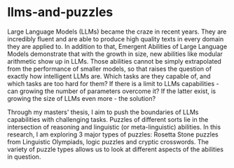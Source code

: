 # llms-and-puzzles

Large Language Models (LLMs) became the craze in recent years. They are incredibly fluent and are able to produce high quality texts in every domain they are applied to. In addition to that, Emergent Abilities of Large Language Models demonstrate that with the growth in size, new abilities like modular arithmetic show up in LLMs. Those abilities cannot be simply extrapolated from the performance of smaller models, so that raises the question of exactly how intelligent LLMs are. Which tasks are they capable of, and which tasks are too hard for them? If there is a limit to LLMs capabilities - can growing the number of parameters overcome it? If the latter exist, is growing the size of LLMs even more - the solution?

Through my masters' thesis, I aim to push the boundaries of LLMs capabilities with challenging tasks. Puzzles of different sorts lie in the intersection of reasoning and linguistic (or meta-linguistic) abilities. In this research, I am exploring 3 major types of puzzles: Rosetta Stone puzzles from Linguistic Olympiads, logic puzzles and cryptic crosswords. The variety of puzzle types allows us to look at different aspects of the abilities in question.